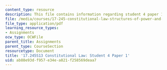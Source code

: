 ```yaml
---
content_type: resource
description: This file contains information regarding student 4 paper 1.
file: /media/courses/17-245-constitutional-law-structures-of-power-and-individual-rights-spring-2013/ab88e93df957e34ea821f258569deaa7_MIT17_245S13_Stu4Paper1.pdf
file_type: application/pdf
learning_resource_types:
- Assignments
ocw_type: OCWFile
parent_title: Assignments
parent_type: CourseSection
resourcetype: Document
title: '17.245S13 Constitutional Law: Student 4 Paper 1'
uid: ab88e93d-f957-e34e-a821-f258569deaa7
---
```

